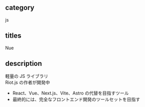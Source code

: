 ## category

js

## titles

Nue

## description

軽量の JS ライブラリ  
Riot.js の作者が開発中

- React、Vue、Next.js、Vite、Astro の代替を目指すツール
- 最終的には、完全なフロントエンド開発のツールセットを目指す
